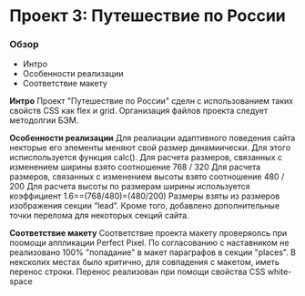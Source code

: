 # Проект 3: Путешествие по России

### Обзор
* Интро
* Особенности реализации
* Соответствие макету

**Интро**
Проект "Путешествие по России" сделн с использованием таких свойств CSS
как flex и grid. Организация файлов проекта следует методолгии БЭМ.

**Особенности реализации**
Для реалиации адаптивного поведения сайта некторые его элементы
меняют свой размер динамиически. Для этого исписпользуется функция calc().
Для расчета размеров, связанных с изменением  ширины взято соотношение 768 / 320
Для расчета размеров, связанных с изменением высоты взято соотношение 480 / 200
Для расчета высоты по размерам ширины используется коэффициент 1.6==(768/480)=(480/200)
Размеры взяты из размеров изображения секции “lead”.
Кроме того, добавлено дополнительные точки перелома для некоторых секций сайта.

**Соответствие макету**
Соответствие проекта макету проверяолсь при поомощи аппликации Perfect Pixel.
По согласованию с наставником не реализовано 100% "попадание" в макет параграфов
в секции "places".
В нексколих местах было критично, для совпадения с макетом, иметь перенос строки.
Перенос реализован при помощи свойства CSS white-space
